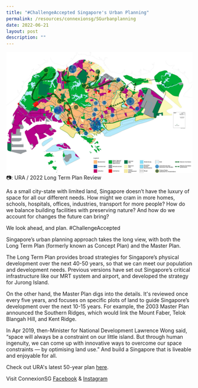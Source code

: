 ```yaml
---
title: "#ChallengeAccepted Singapore's Urban Planning"
permalink: /resources/connexionsg/SGurbanplanning
date: 2022-06-21
layout: post
description: ""
---
```

![](/images/connexionsg/2022/SG%20Urban%20Planning.jpg)
📷: URA / 2022 Long Term Plan Review

As a small city-state with limited land, Singapore doesn’t have the luxury of space for all our different needs. How might we cram in more homes, schools, hospitals, offices, industries, transport for more people? How do we balance building facilities with preserving nature? And how do we account for changes the future can bring?

We look ahead, and plan. #ChallengeAccepted

Singapore’s urban planning approach takes the long view, with both the Long Term Plan (formerly known as Concept Plan) and the Master Plan.

The Long Term Plan provides broad strategies for Singapore’s physical development over the next 40-50 years, so that we can meet our population and development needs. Previous versions have set out Singapore’s critical infrastructure like our MRT system and airport, and developed the strategy for Jurong Island.

On the other hand, the Master Plan digs into the details. It's reviewed once every five years, and focuses on specific plots of land to guide Singapore’s development over the next 10-15 years. For example, the 2003 Master Plan announced the Southern Ridges, which would link the Mount Faber, Telok Blangah Hill, and Kent Ridge.

In Apr 2019, then-Minister for National Development Lawrence Wong said, “space will always be a constraint on our little island. But through human ingenuity, we can come up with innovative ways to overcome our space constraints — by optimising land use.” And build a Singapore that is liveable and enjoyable for all.

Check out URA's latest 50-year plan [here](https://www.ura.gov.sg/Corporate/Planning/Long-Term-Plan-Review/Space-for-Our-Dreams-Exhibition?fbclid=IwAR30OTARfKh2u20BEfnYAWXFxvaopJZMbdwwgrXCHP-aAZACF_32z1jAZkU).


Visit ConnexionSG [Facebook](https://www.facebook.com/ConnexionSG) & [Instagram](https://www.instagram.com/connexionsg/)